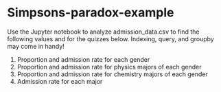 # Simpsons-paradox-example
Use the Jupyter notebook to analyze admission_data.csv to find the following values and for the quizzes below. Indexing, query, and groupby may come in handy! 

1. Proportion and admission rate for each gender
2. Proportion and admission rate for physics majors of each gender
3. Proportion and admission rate for chemistry majors of each gender 
4. Admission rate for each major
